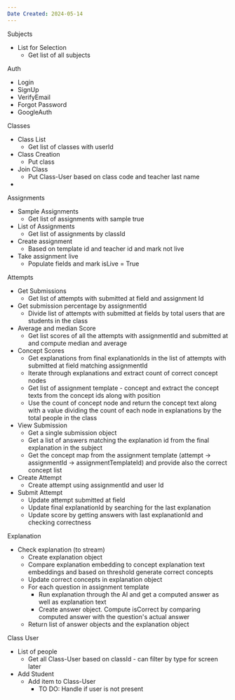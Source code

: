 ```yaml
---
Date Created: 2024-05-14
---
```

Subjects
- List for Selection
	- Get list of all subjects 

Auth
- Login
- SignUp
- VerifyEmail
- Forgot Password
- GoogleAuth

Classes
- Class List
	- Get list of classes with userId
- Class Creation
	- Put class
- Join Class
	- Put Class-User based on class code and teacher last name
- 

Assignments
- Sample Assignments
	- Get list of assignments with sample true
- List of Assignments
	- Get list of assignments by classId
- Create assignment
	- Based on template id and teacher id and mark not live
- Take assignment live
	- Populate fields and mark isLive = True

Attempts
- Get Submissions
	- Get list of attempts with submitted at field and assignment Id
- Get submission percentage by assignmentId
	- Divide list of attempts with submitted at fields by total users that are students in the class
- Average and median Score 
	- Get list scores of all the attempts with assignmentId and submitted at and compute median and average
- Concept Scores
	- Get explanations from final explanationIds in the list of attempts with submitted at field matching assignmentId
	- Iterate through explanations and extract count of correct concept nodes
	- Get list of assignment template - concept and extract the concept texts from the concept ids along with position
	- Use the count of concept node and return the concept text along with a value dividing the count of each node in explanations by the total people in the class
- View Submission
	- Get a single submission object
	- Get a list of answers matching the explanation id from the final explanation in the subject
	- Get the concept map from the assignment template (attempt -> assignmentId -> assignmentTemplateId) and provide also the correct concept list
- Create Attempt
	- Create attempt using assignmentId and user Id
- Submit Attempt
	- Update attempt submitted at field
	- Update final explanationId by searching for the last explanation 
	- Update score by getting answers with last explanationId and checking correctness

Explanation
- Check explanation (to stream)
	- Create explanation object 
	- Compare explanation embedding to concept explanation text embeddings and based on threshold generate correct concepts
	- Update correct concepts in explanation object
	- For each question in assignment template
		- Run explanation through the AI and get a computed answer as well as explanation text
		- Create answer object. Compute isCorrect by comparing computed answer with the question's actual answer
	- Return list of answer objects and the explanation object

Class User
- List of people
	- Get all Class-User based on classId - can filter by type for screen later
- Add Student
	- Add item to Class-User
		- TO DO: Handle if user is not present


